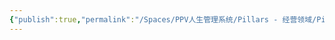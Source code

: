 ```yaml
---
{"publish":true,"permalink":"/Spaces/PPV人生管理系统/Pillars - 经营领域/Pillars - 人生经营领域/运动/增肌减脂计划/力量训练动作库/仰卧起坐.md","created":"2025-07-07T18:43:28.364+08:00","modified":"2025-07-09T00:22:52.320+08:00","published":"2025-07-09T00:22:52.320+08:00","cssclasses":""}
---
```


